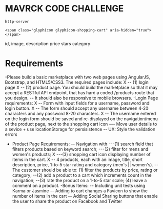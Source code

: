 MAVRCK CODE CHALLENGE
===============================


```
http-server
```



    <span class="glyphicon glyphicon-shopping-cart" aria-hidden="true"></span>








id,
image,
description
price
stars
category




Requirements
=============
-Please build a basic marketplace with two web pages using AngularJS, Bootstrap, and HTML5/CSS3. The required pages include:
X -- (1) login page
X -- (2) product page. You should build the marketplace so that it may accept a RESTful API endpoint, that has hard a coded /products route that you design.
-- It should also be responsive to mobile browsers.
-Login Page requirements:
X -- Form with input fields for a username, password and login button.
X -- The form should accept any username between 4-20 characters and any password 8-20 characters.
X -- The username entered on the login form should be saved and re-displayed on the navigation/menu of the product page, next to the shopping cart icon
 --- Move user details to a sevice + use locationStorage for persisistence
  -- UX: Style the validation errors
- Product Page Requirements:
-- Navigation with
---(1) search field that filters products based on keyword search;
 ---(2) filter for mens and women's products;
X ---(3) shopping cart icon displaying number of items in the cart.
X -- 4 products, each with an image, title, short description, price, 1-to-5 star rating and category (men's || women's).
-- The customer should be able to: (1) filter the products by price, rating or category;
--(2) add a product to a cart which increments count in the navigation;
--(3) rate the product on a 1-to-5 star scale; (4) leave a comment on a product.
-Bonus Items:
-- Including unit tests using Karma or Jasmine
-- Adding to cart changes a Favicon to show the number of items in the cart
-- Adding Social Sharing buttons that enable the user to share the product on Facebook and Twitter
